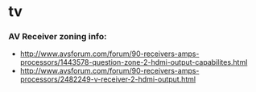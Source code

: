 # tv

### AV Receiver zoning info:

- http://www.avsforum.com/forum/90-receivers-amps-processors/1443578-question-zone-2-hdmi-output-capabilites.html
- http://www.avsforum.com/forum/90-receivers-amps-processors/2482249-v-receiver-2-hdmi-output.html

